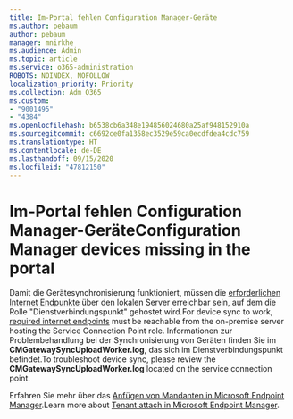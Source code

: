 ```yaml
---
title: Im-Portal fehlen Configuration Manager-Geräte
ms.author: pebaum
author: pebaum
manager: mnirkhe
ms.audience: Admin
ms.topic: article
ms.service: o365-administration
ROBOTS: NOINDEX, NOFOLLOW
localization_priority: Priority
ms.collection: Adm_O365
ms.custom:
- "9001495"
- "4384"
ms.openlocfilehash: b6538cb6a348e194856024680a25af948152910a
ms.sourcegitcommit: c6692ce0fa1358ec3529e59ca0ecdfdea4cdc759
ms.translationtype: HT
ms.contentlocale: de-DE
ms.lasthandoff: 09/15/2020
ms.locfileid: "47812150"
---
```

# <a name="configuration-manager-devices-missing-in-the-portal"></a><span data-ttu-id="3954c-102">Im-Portal fehlen Configuration Manager-Geräte</span><span class="sxs-lookup"><span data-stu-id="3954c-102">Configuration Manager devices missing in the portal</span></span>

<span data-ttu-id="3954c-103">Damit die Gerätesynchronisierung funktioniert, müssen die [erforderlichen Internet Endpunkte](https://docs.microsoft.com/configmgr/tenant-attach/device-sync-actions#internet-endpoints) über den lokalen Server erreichbar sein, auf dem die Rolle "Dienstverbindungspunkt" gehostet wird.</span><span class="sxs-lookup"><span data-stu-id="3954c-103">For device sync to work, [required internet endpoints](https://docs.microsoft.com/configmgr/tenant-attach/device-sync-actions#internet-endpoints) must be reachable from the on-premise server hosting the Service Connection Point role.</span></span> <span data-ttu-id="3954c-104">Informationen zur Problembehandlung bei der Synchronisierung von Geräten finden Sie im **CMGatewaySyncUploadWorker.log**, das sich im Dienstverbindungspunkt befindet.</span><span class="sxs-lookup"><span data-stu-id="3954c-104">To troubleshoot device sync, please review the **CMGatewaySyncUploadWorker.log** located on the service connection point.</span></span>

<span data-ttu-id="3954c-105">Erfahren Sie mehr über das [Anfügen von Mandanten in Microsoft Endpoint Manager](https://docs.microsoft.com/configmgr/tenant-attach/).</span><span class="sxs-lookup"><span data-stu-id="3954c-105">Learn more about [Tenant attach in Microsoft Endpoint Manager](https://docs.microsoft.com/configmgr/tenant-attach/).</span></span>
